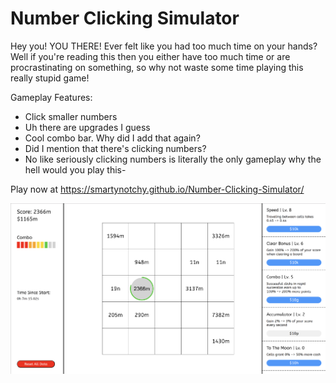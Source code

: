 # Number Clicking Simulator
Hey you! YOU THERE! Ever felt like you had too much time on your hands? Well if you're reading this then you either have too much time or are procrastinating on something, so why not waste some time playing this really stupid game!

Gameplay Features:
- Click smaller numbers
- Uh there are upgrades I guess
- Cool combo bar. Why did I add that again?
- Did I mention that there's clicking numbers?
- No like seriously clicking numbers is literally the only gameplay why the hell would you play this-

Play now at https://smartynotchy.github.io/Number-Clicking-Simulator/

![Invigorating Gameplay](assets/gameplay.png)
